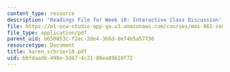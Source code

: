 ```yaml
---
content_type: resource
description: 'Readings File for Week 10: Interactive Class Discussion'
file: https://ol-ocw-studio-app-qa.s3.amazonaws.com/courses/mas-961-seminar-on-deep-engagement-fall-2004/bbfdaadb498e5d674c2108ea89b10f72_karen_schrier10.pdf
file_type: application/pdf
parent_uid: b650853c-f2ec-2de4-366d-0e74b5a57736
resourcetype: Document
title: karen_schrier10.pdf
uid: bbfdaadb-498e-5d67-4c21-08ea89b10f72
---
```

